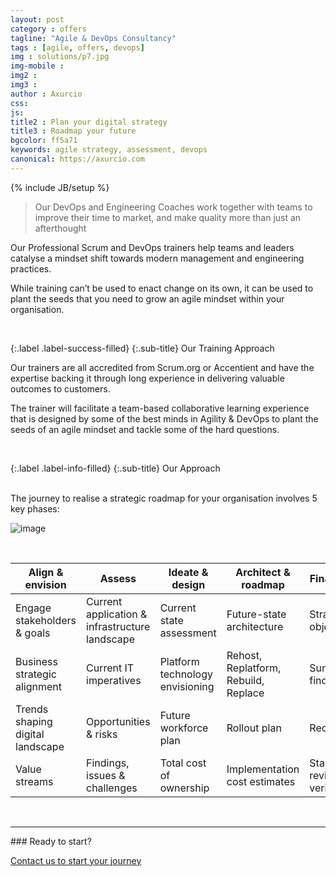 ```yaml
---
layout: post
category : offers
tagline: "Agile & DevOps Consultancy"
tags : [agile, offers, devops]
img : solutions/p7.jpg
img-mobile : 
img2 : 
img3 : 
author : Axurcio
css: 
js: 
title2 : Plan your digital strategy
title3 : Roadmap your future
bgcolor: ff5a71
keywords: agile strategy, assessment, devops
canonical: https://axurcio.com
---
```

{% include JB/setup %}

> Our DevOps and Engineering Coaches work together with teams to improve their time to market, and make quality more than just an afterthought
<!--more-->

Our Professional Scrum and DevOps trainers help teams and leaders catalyse a mindset shift towards modern management and engineering practices.

While training can’t be used to enact change on its own, it can be used to plant the seeds that you need to grow an agile mindset within your organisation.     

<br />

{:.label .label-success-filled}
{:.sub-title}
Our Training Approach
<br />

Our trainers are all accredited from Scrum.org or Accentient and have the expertise backing it through long experience in delivering valuable outcomes to customers.

The trainer will facilitate a team-based collaborative learning experience that is designed by some of the best minds in Agility & DevOps to plant the seeds of an agile mindset and tackle some of the hard questions.   

<br />

{:.label .label-info-filled}
{:.sub-title}
Our Approach

<br /> 
The journey to realise a strategic roadmap for your organisation involves 5 key phases:
  
![image](https://user-images.githubusercontent.com/662868/124368414-78cdf980-dc93-11eb-9f35-2173c4a823e1.png)

<br />

| Align & envision                 | Assess                                         | Ideate & design                 | Architect & roadmap                  | Finalise & present                |
| -------------------------------- | ---------------------------------------------- | ------------------------------- | ------------------------------------ | --------------------------------- |
| Engage stakeholders & goals      | Current application & infrastructure landscape | Current state assessment        | Future-state architecture            | Strategic objectives              |
| Business strategic alignment     | Current IT imperatives                         | Platform technology envisioning | Rehost, Replatform, Rebuild, Replace | Summary of findings               |
| Trends shaping digital landscape | Opportunities & risks                          | Future workforce plan           | Rollout plan                         | Recommendations                   |
| Value streams                    | Findings, issues & challenges                  | Total cost of ownership         | Implementation cost estimates        | Stakeholder review & verification |


<br />
<hr />
### Ready to start?  

[Contact us to start your journey](/contact)
